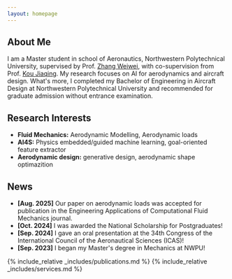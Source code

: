 ```yaml
---
layout: homepage
---
```


## About Me

I am a Master student in school of Aeronautics, Northwestern Polytechnical University, supervised by ​Prof. [Zhang Weiwei](https://scholar.google.com.hk/citations?user=NEBn5mIAAAAJ&hl=en&oi=ao), with co-supervision from Prof. [Kou Jiaqing](https://scholar.google.com.hk/citations?user=sHFcEwMAAAAJ&hl=en). My research focuses on AI for aerodynamics and aircraft design. What's more, I completed my ​Bachelor of Engineering in Aircraft Design​ at Northwestern Polytechnical University and recommended for graduate admission without entrance examination.

## Research Interests

- **Fluid Mechanics:** Aerodynamic Modelling, Aerodynamic loads 
- **AI4S:** Physics embedded/guided machine learning, goal-oriented feature extractor
- **Aerodynamic design:** generative design, aerodynamic shape optimazition 

## News

- **[Aug. 2025]** Our paper on aerodynamic loads was accepted for publication in the Engineering Applications of Computational Fluid Mechanics journal.
- **[Oct. 2024]** I was awarded the National Scholarship for Postgraduates!
- **[Sep. 2024]** I gave an oral presentation at the 34th Congress of the International Council of the Aeronautical Sciences (ICAS)!
- **[Sep. 2023]** I began my Master's degree in Mechanics at NWPU!

{% include_relative _includes/publications.md %}
{% include_relative _includes/services.md %}
